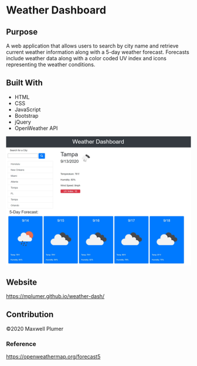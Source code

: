 # Weather Dashboard

## Purpose
A web application that allows users to search by city name and retrieve current weather information along with a 5-day weather forecast. Forecasts include weather data along with a color coded UV index and icons representing the weather conditions. 

## Built With
* HTML
* CSS
* JavaScript
* Bootstrap
* jQuery
* OpenWeather API


![Screenshot](assets/images/screenshot.jpg)

## Website
https://mplumer.github.io/weather-dash/

## Contribution
©️2020 Maxwell Plumer


### Reference
https://openweathermap.org/forecast5
